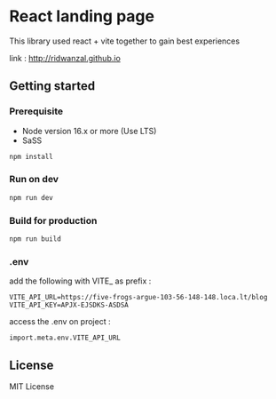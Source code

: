 # React landing page

This library used react + vite together to gain best experiences

link : <http://ridwanzal.github.io>

## Getting started

### Prerequisite

- Node version 16.x or more (Use LTS)
- SaSS

```js
npm install
```

### Run on dev

```js
npm run dev
```

### Build for production

```js
npm run build
```

### .env

add the following with VITE_ as prefix :

```
VITE_API_URL=https://five-frogs-argue-103-56-148-148.loca.lt/blog
VITE_API_KEY=APJX-EJSDKS-ASDSA
```

access the .env on project :

```
import.meta.env.VITE_API_URL
```

## License

MIT License
